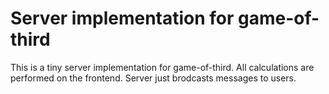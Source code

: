 # Server implementation for game-of-third
This is a tiny server implementation for game-of-third.
All calculations are performed on the frontend. Server just brodcasts messages to users.

